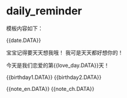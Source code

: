 # daily_reminder

模板内容如下：

{{date.DATA}} 

宝宝记得要天天想我哦！
我可是天天都好想你的！

今天是我们恋爱的第{{love_day.DATA}}天！

{{birthday1.DATA}} 
{{birthday2.DATA}}

{{note_en.DATA}} 
{{note_ch.DATA}}

